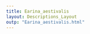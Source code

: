 ```yaml
---
title: Earina_aestivalis
layout: Descriptions_Layout 
outp: "Earina_aestivalis.html"
---
```



